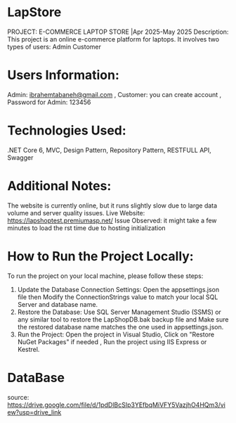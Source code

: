 # LapStore

PROJECT: E-COMMERCE LAPTOP STORE |Apr 2025-May 2025
 Description: This project is an online e-commerce platform for laptops. 
It involves two types of users: Admin Customer

 # Users Information:
 Admin: ibrahemtabaneh@gmail.com , 
 Customer: you can create account , 
 Password for Admin: 123456
 
 # Technologies Used: 
.NET Core 6,
 MVC,
 Design Pattern,
 Repository Pattern,
 RESTFULL API,
Swagger

# Additional Notes:
The website is currently online, but it runs slightly slow due to large data volume and server quality issues.
 Live Website: https://lapshoptest.premiumasp.net/ 
Issue Observed: it might take a few minutes to load the rst time due to hosting initialization

# How to Run the Project Locally:
To run the project on your local machine, please follow these steps:
1.	Update the Database Connection Settings:
 	Open the appsettings.json file then
 	Modify the ConnectionStrings value to match your local SQL Server and database name.
2.	Restore the Database:
 	Use SQL Server Management Studio (SSMS) or any similar tool to restore the LapShopDB.bak backup file and
 	Make sure the restored database name matches the one used in appsettings.json.
3.	Run the Project:
 	Open the project in Visual Studio,
 	Click on "Restore NuGet Packages" if needed ,
	Run the project using IIS Express or Kestrel.

# DataBase
source: https://drive.google.com/file/d/1pdDlBcSIp3YEfbqMiVFY5VazjhO4HQm3/view?usp=drive_link

